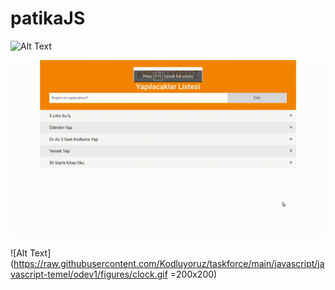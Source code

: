# patikaJS
![Alt Text](https://github.com/Kodluyoruz/taskforce/raw/main/javascript/javascript-temel/odev3/figures/asiankitchen.gif)

![Alt Text](https://raw.githubusercontent.com/Kodluyoruz/taskforce/main/javascript/javascript-temel/odev2/figures/todolist.gif)

![Alt Text](https://raw.githubusercontent.com/Kodluyoruz/taskforce/main/javascript/javascript-temel/odev1/figures/clock.gif =200x200)

